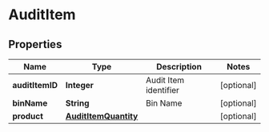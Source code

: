 
# AuditItem

## Properties
Name | Type | Description | Notes
------------ | ------------- | ------------- | -------------
**auditItemID** | **Integer** | Audit Item identifier |  [optional]
**binName** | **String** | Bin Name |  [optional]
**product** | [**AuditItemQuantity**](.md) |  |  [optional]



